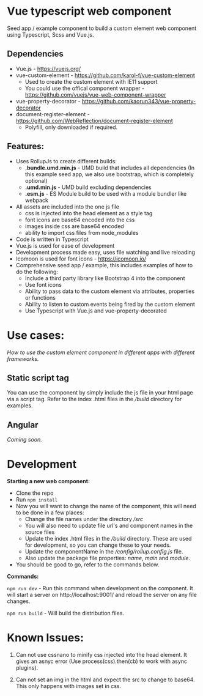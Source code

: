 
# Vue typescript web component

Seed app / example component to build a custom element web component using Typescript, Scss and Vue.js.

## Dependencies

* Vue.js - https://vuejs.org/
* vue-custom-element - https://github.com/karol-f/vue-custom-element
  * Used to create the custom element with IE11 support
  * You could use the offical component wrapper - https://github.com/vuejs/vue-web-component-wrapper
* vue-property-decorator - https://github.com/kaorun343/vue-property-decorator
* document-register-element - https://github.com/WebReflection/document-register-element
  * Polyfill, only downloaded if required.

## Features:

* Uses RollupJs to create different builds:
  * __.bundle.umd.min.js__ - UMD build that includes all dependencies (In this example seed app, we also use bootstrap, which is completely optional)
  * __.umd.min.js__ - UMD build excluding dependencies
  * __.esm.js__ - ES Module build to be used with a module bundler like webpack
* All assets are included into the one js file
  * css is injected into the head element as a style tag
  * font icons are base64 encoded into the css
  * images inside css are base64 encoded
  * ability to import css files from node_modules
* Code is written in Typescript
* Vue.js is used for ease of development
* Development process made easy, uses file watching and live reloading
* Icomoon is used for font icons - https://icomoon.io/
* Comprehensive seed app / example, this includes examples of how to do the following:
  * Include a third party library like Bootstrap 4 into the component
  * Use font icons
  * Ability to pass data to the custom element via attributes, properties or functions
  * Ability to listen to custom events being fired by the custom element
  * Use Typescript with Vue.js and vue-property-decorated

# Use cases:

_How to use the custom element component in different apps with different frameworks._

## Static script tag

You can use the component by simply include the js file in your html page via a script tag. Refer to the index .html files in the _/build_ directory for examples.

## Angular

_Coming soon._

# Development

__Starting a new web component:__

* Clone the repo
* Run ``npm install``
* Now you will want to change the name of the component, this will need to be done in a few places:
  * Change the file names under the directory _/src_
  * You will also need to update file url's and component names in the source files
  * Update the index .html files in the _/build_ directory. These are used for development, so you can change these to your needs.
  * Update the componentName in the _/config/rollup.config.js_ file.
  * Also update the package file properties: _name_, _main_ and _module_.
* You should be good to go, refer to the commands below.

__Commands:__

``npm run dev`` - Run this command when development on the component. It will start a server on http://localhost:9001/ and reload the server on any file changes.

``npm run build`` - Will build the distribution files.

# Known Issues:

1. Can not use cssnano to minify css injected into the head element. It gives
an asnyc error (Use process(css).then(cb) to work with async plugins).

2. Can not set an img in the html and expect the src to change to base64. This
only happens with images set in css.


